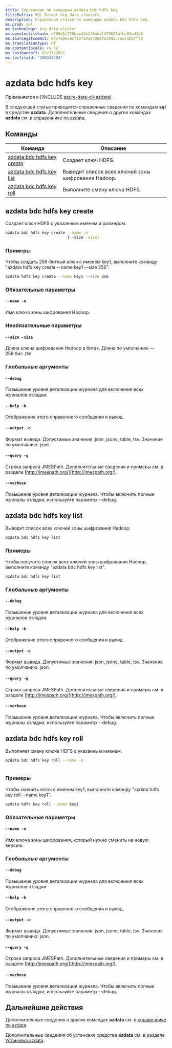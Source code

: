 ```yaml
---
title: Справочник по командам azdata bdc hdfs key
titleSuffix: SQL Server big data clusters
description: Справочная статья по командам azdata bdc hdfs key.
ms.prod: sql
ms.technology: big-data-cluster
ms.openlocfilehash: c208d1c726bae41b349abdf475627afbc82ed2b8
ms.sourcegitcommit: 8dc7e0ececf15f3438c05ef2c9daccaac1bbff78
ms.translationtype: HT
ms.contentlocale: ru-RU
ms.lasthandoff: 02/13/2021
ms.locfileid: "100342504"
---
```

# <a name="azdata-bdc-hdfs-key"></a>azdata bdc hdfs key

Применяется к [!INCLUDE [azure-data-cli-azdata](../../includes/azure-data-cli-azdata.md)]

В следующей статье приводятся справочные сведения по командам **sql** в средстве **azdata**. Дополнительные сведения о других командах **azdata** см. в [справочнике по azdata](reference-azdata.md).

## <a name="commands"></a>Команды
|Команда|Описание|
| --- | --- |
[azdata bdc hdfs key create](#azdata-bdc-hdfs-key-create) | Создает ключ HDFS.
[azdata bdc hdfs key list](#azdata-bdc-hdfs-key-list) | Выводит список всех ключей зоны шифрования Hadoop.
[azdata bdc hdfs key roll](#azdata-bdc-hdfs-key-roll) | Выполните смену ключа HDFS.
## <a name="azdata-bdc-hdfs-key-create"></a>azdata bdc hdfs key create
Создает ключ HDFS с указанным именем и размером.
```bash
azdata bdc hdfs key create --name -n 
                           [--size -size]
```
### <a name="examples"></a>Примеры
Чтобы создать 256-битный ключ с именем key1, выполните команду "azdata hdfs key create --name key1 --size 256".
```bash
azdata hdfs key create --name key1 --size 256
```
### <a name="required-parameters"></a>Обязательные параметры
#### `--name -n`
Имя ключа зоны шифрования Hadoop. 
### <a name="optional-parameters"></a>Необязательные параметры
#### `--size -size`
Длина ключа шифрования Hadoop в битах. Длина по умолчанию — 256 бит.
`256`
### <a name="global-arguments"></a>Глобальные аргументы
#### `--debug`
Повышение уровня детализации журнала для включения всех журналов отладки.
#### `--help -h`
Отображение этого справочного сообщения и выход.
#### `--output -o`
Формат вывода.  Допустимые значения: json, jsonc, table, tsv.  Значение по умолчанию: json.
#### `--query -q`
Строка запроса JMESPath. Дополнительные сведения и примеры см. в разделе [http://jmespath.org/](http://jmespath.org/).
#### `--verbose`
Повышение уровня детализации журнала. Чтобы включить полные журналы отладки, используйте параметр --debug.
## <a name="azdata-bdc-hdfs-key-list"></a>azdata bdc hdfs key list
Выводит список всех ключей зоны шифрования Hadoop.
```bash
azdata bdc hdfs key list 
```
### <a name="examples"></a>Примеры
Чтобы получить список всех ключей зоны шифрования Hadoop, выполните команду "azdata bdc hdfs key list".
```bash
azdata bdc hdfs key list
```
### <a name="global-arguments"></a>Глобальные аргументы
#### `--debug`
Повышение уровня детализации журнала для включения всех журналов отладки.
#### `--help -h`
Отображение этого справочного сообщения и выход.
#### `--output -o`
Формат вывода.  Допустимые значения: json, jsonc, table, tsv.  Значение по умолчанию: json.
#### `--query -q`
Строка запроса JMESPath. Дополнительные сведения и примеры см. в разделе [http://jmespath.org/](http://jmespath.org/).
#### `--verbose`
Повышение уровня детализации журнала. Чтобы включить полные журналы отладки, используйте параметр --debug.
## <a name="azdata-bdc-hdfs-key-roll"></a>azdata bdc hdfs key roll
Выполняет смену ключа HDFS с указанным именем.
```bash
azdata bdc hdfs key roll --name -n 
                         
```
### <a name="examples"></a>Примеры
Чтобы сменить ключ с именем key1, выполните команду "azdata hdfs key roll --name key1".
```bash
azdata hdfs key roll --name key1
```
### <a name="required-parameters"></a>Обязательные параметры
#### `--name -n`
Имя ключа зоны шифрования, который нужно сменить на новую версию. 
### <a name="global-arguments"></a>Глобальные аргументы
#### `--debug`
Повышение уровня детализации журнала для включения всех журналов отладки.
#### `--help -h`
Отображение этого справочного сообщения и выход.
#### `--output -o`
Формат вывода.  Допустимые значения: json, jsonc, table, tsv.  Значение по умолчанию: json.
#### `--query -q`
Строка запроса JMESPath. Дополнительные сведения и примеры см. в разделе [http://jmespath.org/](http://jmespath.org/).
#### `--verbose`
Повышение уровня детализации журнала. Чтобы включить полные журналы отладки, используйте параметр --debug.

## <a name="next-steps"></a>Дальнейшие действия

Дополнительные сведения о других командах **azdata** см. в [справочнике по azdata](reference-azdata.md). 

Дополнительные сведения об установке средства **azdata** см. в разделе [Установка azdata](..\install\deploy-install-azdata.md).
